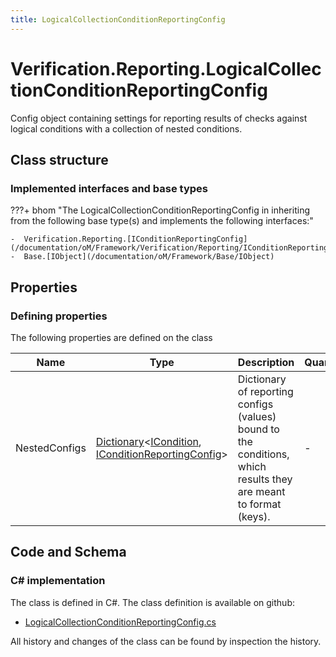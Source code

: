 ```yaml
---
title: LogicalCollectionConditionReportingConfig
---
```


# Verification.Reporting.LogicalCollectionConditionReportingConfig

Config object containing settings for reporting results of checks against logical conditions with a collection of nested conditions.

## Class structure

### Implemented interfaces and base types

???+ bhom "The LogicalCollectionConditionReportingConfig in inheriting from the following base type(s) and implements the following interfaces:"

    -  Verification.Reporting.[IConditionReportingConfig](/documentation/oM/Framework/Verification/Reporting/IConditionReportingConfig)
    -  Base.[IObject](/documentation/oM/Framework/Base/IObject)


## Properties



### Defining properties

The following properties are defined on the class

| Name             | Type             | Description      | Quantity         |
|------------------|------------------|------------------|------------------|
| NestedConfigs | [Dictionary](https://learn.microsoft.com/en-us/dotnet/api/System.Collections.Generic.Dictionary-2?view=netstandard-2.0)&lt;[ICondition](/documentation/oM/Framework/Verification/Conditions/ICondition), [IConditionReportingConfig](/documentation/oM/Framework/Verification/Reporting/IConditionReportingConfig)&gt; | Dictionary of reporting configs (values) bound to the conditions, which results they are meant to format (keys). | - |


## Code and Schema

### C# implementation

The class is defined in C#. The class definition is available on github:

- [LogicalCollectionConditionReportingConfig.cs](https://github.com/BHoM/BHoM/blob/develop/Verification_oM/Reporting\LogicalCollectionConditionReportingConfig.cs)

All history and changes of the class can be found by inspection the history.

